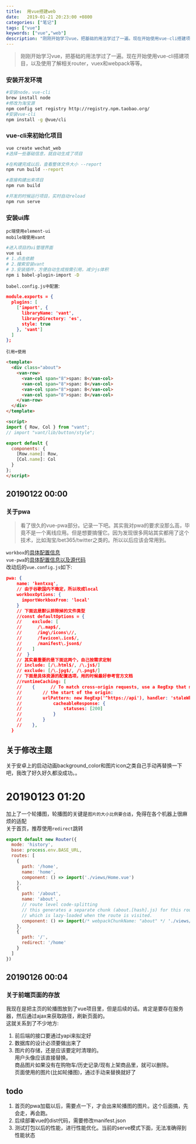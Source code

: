 ```yaml
---
title:  用vue搭建web
date:   2019-01-21 20:23:00 +0800
categories: ["笔记"]
tags: ["vue"]
keywords: ["vue","web"]
description: "刚刚开始学习vue，把基础的用法学过了一遍。现在开始使用vue-cli搭建项目，以及使用了解相关router，vuex和webpack等等"
---
```



> 刚刚开始学习vue，把基础的用法学过了一遍。现在开始使用vue-cli搭建项目，以及使用了解相关router，vuex和webpack等等。

### 安装开发环境
```bash
#安装node，vue-cli
brew install node 
#修改为淘宝源
npm config set registry http://registry.npm.taobao.org/
#安装vue-cli
npm install -g @vue/cli
```

### vue-cli来初始化项目

```bash
vue create wechat_web
#选择一些基础信息，就自动生成了项目

#在构建完成以后，查看整体文件大小 --report
npm run build --report

#直接构建出来项目
npm run build

#开发的时候运行项目，实时自动reload
npm run serve
```

### 安装ui库
`pc端使用element-ui`     
`mobile端使用vant`      
```bash
#进入项目的ui管理界面
vue ui
# 1.点击依赖
# 2.搜索安装vant
# 3.安装插件，方便自动生成按需引用，减少js体积
npm i babel-plugin-import -D
```
`babel.config.js中配置`:
```json
module.exports = {
  plugins: [
    ['import', {
      libraryName: 'vant',
      libraryDirectory: 'es',
      style: true
    }, 'vant']
  ]
};
```
`引用+使用`
```html
<template>
  <div class="about">
    <van-row>
      <van-col span="8">span: 8</van-col>
      <van-col span="8">span: 8</van-col>
      <van-col span="8">span: 8</van-col>
      <van-col span="8">span: 8</van-col>
    </van-row>
  </div>
</template>

<script>
import { Row, Col } from "vant";
// import "vant/lib/button/style";

export default {
  components: {
    [Row.name]: Row,
    [Col.name]: Col
  }
};
</script>
```

## 20190122 00:00

### 关于pwa
> 看了很久的vue-pwa部分。记录一下吧。其实我对pwa的要求没那么高，毕竟不是一个离线应用。但是想要搞懂它。因为发现很多网站其实都用了这个技术，比如淘宝/bet365/twitter之类的。所以以后应该会常用到。

`workbox`的[具体配置信息](https://developers.google.com/web/tools/workbox/modules/workbox-webpack-plugin)    
`vue-pwa`的[具体配置信息以及源代码](https://github.com/vuejs/vue-cli/blob/dev/packages/%40vue/cli-plugin-pwa/README.md)      
改动后的`vue.config.js`如下:
```json
pwa: {
    name: 'kentxxq',
    // 由于谷歌国内不稳定，所以改成local
    workboxOptions: {
      importWorkboxFrom: 'local'
    }
    // 下面这是默认排除掉的文件类型
    //const defaultOptions = {
    //    exclude: [
    //      /\.map$/,
    //      /img\/icons\//,
    //      /favicon\.ico$/,
    //      /manifest\.json$/
    //    ]
    //  }
    // 其实最重要的是下面这两个，自己按需求定制
    // include: [/\.html$/, /\.js$/]
    // exclude: [/\.jpg$/, /\.png$/]
    // 下面是具体资源的配置选项，用的时候最好参考官方文档
    //runtimeCaching: [
    //    {      // To match cross-origin requests, use a RegExp that matches
    //        // the start of the origin:
    //        urlPattern: new RegExp('^https://api'), handler: 'staleWhileRevalidate', options: {   //     // Configure which responses are considered cacheable.
    //            cacheableResponse: {
    //                statuses: [200]
    //            }
    //        }
    //    },
  }
```
关于修改主题
---
关于安卓上的启动动画background_color和图片icon之类自己手动再替换一下吧，我改了好久好久都没成功。。

20190123 01:20
===
加上了一个轮播图，轮播图的关键是`图片的大小比例要合适`，免得在各个机器上很麻烦的适配   
关于首页，推荐使用`redirect`跳转
```javascript
export default new Router({
  mode: 'history',
  base: process.env.BASE_URL,
  routes: [
    {
      path: '/home',
      name: 'home',
      component: () => import('./views/Home.vue')
    },
    {
      path: '/about',
      name: 'about',
      // route level code-splitting
      // this generates a separate chunk (about.[hash].js) for this route
      // which is lazy-loaded when the route is visited.
      component: () => import(/* webpackChunkName: "about" */ './views/About.vue')
    },
    {
      path: '/',
      redirect: '/home'
    }
  ]
})

```

## 20190126 00:04

### 关于前端页面的存放
我现在是把主页的轮播图放到了vue项目里，但是后续的话。肯定是要存在服务器，然后通过ajax来获取路径，刷新页面的。  
这就关系到了不少地方:  
1. 前后端的接口要通过yapi来拟定好  
2. 数据库的设计必须要做出来了  
3. 图片的存储，还是应该要定时清理的。   
用户头像应该直接替换。  
商品图片如果没有在购物车/历史记录/现有上架商品里，就可以删除。  
页面使用的图片(比如轮播图)，通过手动来替换就好了  


## todo
1. 首页的pwa加载以后，需要点一下，才会出来轮播图的图片。这个后面搞，先会走，再会跑。
2. 后续部署vue的dist代码，需要修改manifest.json
3. 测试打包以后的性能，进行性能优化。当前的serve模式下面，无法准确得到性能状态
